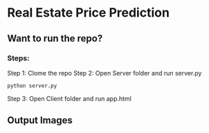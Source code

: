 # Real Estate Price Prediction

## Want to run the repo?

### Steps:

Step 1: Clome the repo
Step 2: Open Server folder and run server.py 
~~~
python server.py
~~~

Step 3: Open Client folder and run app.html

## Output Images
